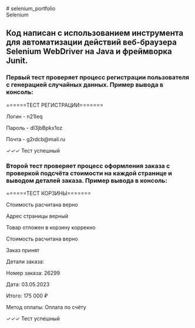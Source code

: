 <p># selenium_portfolio<br />
Selenium</p>

<h2>Код написан с использованием инструмента для автоматизации действий веб-браузера Selenium WebDriver на Java и фреймворка Junit.</h2>

<h3>Первый тест проверяет процесс регистрации пользователя с генерацией случайных данных. Пример вывода в консоль:</h3>

<p>======ТЕСТ РЕГИСТРАЦИИ=======</p>

<p>Логин - n21Ieq</p>

<p>Пароль - dI3jbBpkx1oz</p>

<p>Почта - g2rdcb@mail.ru</p>

<p>✓✓✓ Тест успешный</p>

<h3>Второй тест проверяет процесс оформления заказа с проверкой подсчёта стоимости на каждой странице и выводом деталей заказа. Пример вывода в консоль:</h3>

<p>======ТЕСТ КОРЗИНЫ=======</p>

<p>Стоимость расчитана верно</p>

<p>Адрес страницы верный</p>

<p>Товар отложен в корзину коррекно</p>

<p>Стоимость расчитана верно</p>

<p>Заказ принят</p>

<p>Детали заказа:</p>

<p>Номер заказа: 26299</p>

<p>Дата: 03.05.2023</p>

<p>Итого: 175 000 ₽</p>

<p>Метод оплаты: Оплата по счёту</p>

<p>✓✓✓ Тест успешный</p>
